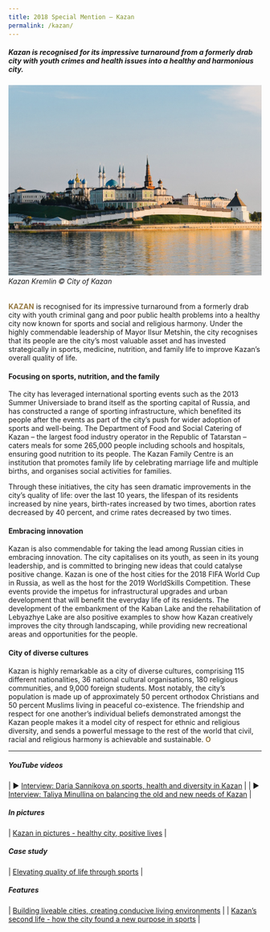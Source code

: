 ```yaml
---
title: 2018 Special Mention — Kazan
permalink: /kazan/
---
```


##### Kazan is recognised for its impressive turnaround from a formerly drab city with youth crimes and health issues into a healthy and harmonious city.

###### ![Kazan Kremlin](/images/special-mentions/kazan.jpg)*Kazan Kremlin © City of Kazan*

<b><font color="#967942">KAZAN</font></b> is recognised for its impressive turnaround from a formerly drab city with youth criminal gang and poor public health problems into a healthy city now known for sports and social and religious harmony. Under the highly commendable leadership of Mayor Ilsur Metshin, the city recognises that its people are the city’s most valuable asset and has invested strategically in sports, medicine, nutrition, and family life to improve Kazan’s overall quality of life. 

#### **Focusing on sports, nutrition, and the family**

The city has leveraged international sporting events such as the 2013 Summer Universiade to brand itself as the sporting capital of Russia, and has constructed a range of sporting infrastructure, which benefited its people after the events as part of the city’s push for wider adoption of sports and well-being. The Department of Food and Social Catering of Kazan – the largest food industry operator in the Republic of Tatarstan – caters meals for some 265,000 people including schools and hospitals, ensuring good nutrition to its people. The Kazan Family Centre is an institution that promotes family life by celebrating marriage life and multiple births, and organises social activities for families. 

Through these initiatives, the city has seen dramatic improvements in the city’s quality of life: over the last 10 years, the lifespan of its residents increased by nine years, birth-rates increased by two times, abortion rates decreased by 40 percent, and crime rates decreased by two times. 

#### **Embracing innovation**

Kazan is also commendable for taking the lead among Russian cities in embracing innovation. The city capitalises on its youth, as seen in its young leadership, and is committed to bringing new ideas that could catalyse positive change. Kazan is one of the host cities for the 2018 FIFA World Cup in Russia, as well as the host for the 2019 WorldSkills Competition. These events provide the impetus for infrastructural upgrades and urban development that will benefit the everyday life of its residents. The development of the embankment of the Kaban Lake and the rehabilitation of Lebyazhye Lake are also positive examples to show how Kazan creatively improves the city through landscaping, while providing new recreational areas and opportunities for the people. 

#### **City of diverse cultures**

Kazan is highly remarkable as a city of diverse cultures, comprising 115 different nationalities, 36 national cultural organisations, 180 religious communities, and 9,000 foreign students. Most notably, the city’s population is made up of approximately 50 percent orthodox Christians and 50 percent Muslims living in peaceful co-existence. The friendship and respect for one another’s individual beliefs demonstrated amongst the Kazan people makes it a model city of respect for ethnic and religious diversity, and sends a powerful message to the rest of the world that civil, racial and religious harmony is achievable and sustainable. **<font color="#967942">O</font>** 

---

##### **YouTube videos** 

| ▶️ [Interview: Daria Sannikova on sports, health and diversity in Kazan](https://youtu.be/YFreQgCcH0Y) |
| ▶️ [Interview: Taliya Minullina on balancing the old and new needs of Kazan](https://youtu.be/Oof5H0VZcKU) |

##### **In pictures** 

| [Kazan in pictures - healthy city, positive lives](/resources/in-pictures/kazan/) |

##### **Case study** 

| [Elevating quality of life through sports](/resources/case-studies/kazan-sports/) |

##### **Features** 

| [Building liveable cities, creating conducive living environments](/resources/features/building-liveable-cities/) |
| [Kazan’s second life - how the city found a new purpose in sports](/resources/features/kazan-second-life/) |

